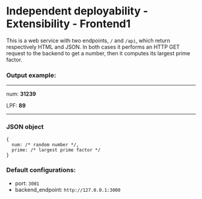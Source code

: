 # Independent deployability - Extensibility - Frontend1
This is a web service with two endpoints, `/` and `/api`, which return respectively HTML and JSON. In both cases it performs an HTTP GET request to the backend to get a number, then it computes its largest prime factor.

### Output example:

------
num: **31239**

LPF: **89**

-----

### JSON object
```
{
  num: /* random number */,
  prime: /* largest prime factor */
}
```

### Default configurations:
- port: `3001`
- backend_endpoint: `http://127.0.0.1:3000`
